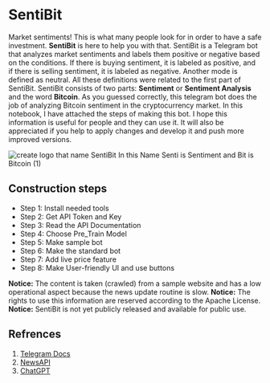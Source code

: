 # SentiBit
Market sentiments! This is what many people look for in order to have a safe investment. **SentiBit** is here to help you with that. SentiBit is a Telegram bot that analyzes market sentiments and labels them positive or negative based on the conditions. If there is buying sentiment, it is labeled as positive, and if there is selling sentiment, it is labeled as negative. Another mode is defined as neutral.
All these definitions were related to the first part of SentiBit. SentiBit consists of two parts: **Sentiment** or **Sentiment Analysis** and the word **Bitcoin**.
As you guessed correctly, this telegram bot does the job of analyzing Bitcoin sentiment in the cryptocurrency market. In this notebook, I have attached the steps of making this bot. I hope this information is useful for people and they can use it. It will also be appreciated if you help to apply changes and develop it and push more improved versions.

![create logo that name _SentiBit_  In this Name Senti is Sentiment and Bit is Bitcoin  (1)](https://github.com/user-attachments/assets/9f8ce312-af12-4e14-a538-3735d8921bb6)


## Construction steps
* Step 1: Install needed tools
* Step 2: Get API Token and Key
* Step 3: Read the API Documentation
* Step 4: Choose Pre_Train Model
* Step 5: Make sample bot
* Step 6: Make the standard bot
* Step 7: Add live price feature
* Step 8: Make User-friendly UI and use buttons

**Notice:** The content is taken (crawled) from a sample website and has a low operational aspect because the news update routine is slow.
**Notice:** The rights to use this information are reserved according to the Apache License.
**Notice:** SentiBit is not yet publicly released and available for public use.

## Refrences
1. [Telegram Docs](https://core.telegram.org/)
2. [NewsAPI](https://newsapi.org/)
3. [ChatGPT](https://chatgpt.com/)
